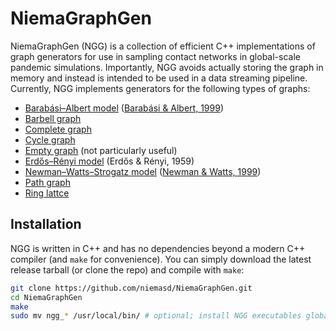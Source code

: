 # NiemaGraphGen
NiemaGraphGen (NGG) is a collection of efficient C++ implementations of graph generators for use in sampling contact networks in global-scale pandemic simulations. Importantly, NGG avoids actually storing the graph in memory and instead is intended to be used in a data streaming pipeline. Currently, NGG implements generators for the following types of graphs:

* [Barabási–Albert model](https://en.wikipedia.org/wiki/Barab%C3%A1si%E2%80%93Albert_model) ([Barabási & Albert, 1999](https://doi.org/10.1126/science.286.5439.509))
* [Barbell graph](https://en.wikipedia.org/wiki/Barbell_graph)
* [Complete graph](https://en.wikipedia.org/wiki/Complete_graph)
* [Cycle graph](https://en.wikipedia.org/wiki/Cycle_graph)
* [Empty graph](https://en.wikipedia.org/wiki/Null_graph#Edgeless_graph) (not particularly useful)
* [Erdős–Rényi model](https://en.wikipedia.org/wiki/Erd%C5%91s%E2%80%93R%C3%A9nyi_model) (Erdős & Rényi, 1959)
* [Newman–Watts–Strogatz model](https://doi.org/10.1016/S0375-9601(99)00757-4) ([Newman & Watts, 1999](https://doi.org/10.1016/S0375-9601(99)00757-4))
* [Path graph](https://en.wikipedia.org/wiki/Path_graph)
* [Ring lattce](https://runestone.academy/runestone/books/published/complex/SmallWorldGraphs/RingLattice.html)

## Installation
NGG is written in C++ and has no dependencies beyond a modern C++ compiler (and `make` for convenience). You can simply download the latest release tarball (or clone the repo) and compile with `make`:

```bash
git clone https://github.com/niemasd/NiemaGraphGen.git
cd NiemaGraphGen
make
sudo mv ngg_* /usr/local/bin/ # optional; install NGG executables globally
```
